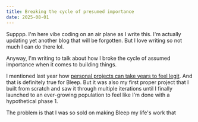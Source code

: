 ```yaml
---
title: Breaking the cycle of presumed importance
date: 2025-08-01
---
```


Supppp. I'm here vibe coding on an air plane as I write this. I'm actually updating yet another blog that will be forgotten. But I love writing so not much I can do there lol.

Anyway, I'm writing to talk about how I broke the cycle of assumed importance when it comes to building things.

I mentioned last year how [personal projects can take years to feel legit](./2024/personal-projects-can-take-years-to-really-start-to-feel-legit). And that is definitely true for Bleep. But it was also my first proper project that I built from scratch and saw it through multiple iterations until I finally launched to an ever-growing population to feel like I'm done with a hypothetical phase 1.

The problem is that I was so sold on making Bleep my life's work that 

